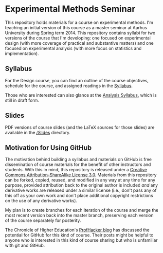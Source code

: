 # Experimental Methods Seminar #

This repository holds materials for a course on experimental methods. I'm teaching an initial version of this course as a master seminar at Aarhus University during Spring term 2014. This repository contains syllabi for two versions of the course that I'm developing: one focused on experimental design (with more coverage of practical and substantive matters) and one focused on experimental analysis (with more focus on statistics and implementation).

## Syllabus ##

For the Design course, you can find an outline of the course objectives, schedule for the course, and assigned readings in the [Syllabus](/Syllabus-Design.pdf).

Those who are interested can also glance at the [Analysis Syllabus](/Syllabus-Analysis.pdf), which is still in draft form.


## Slides ##

PDF versions of course slides (and the LaTeX sources for those slides) are available in the [/Slides](/Slides) directory.


## Motivation for Using GitHub ##

The motivation behind building a syllabus and materials on GitHub is free dissemination of course materials for the benefit of other instructors and students. With this in mind, this repository is released under a [Creative Commons Attribution-ShareAlike License 3.0](http://creativecommons.org/licenses/by-sa/3.0/). Materials from this repository can be forked, copied, reused, and modified in any way at any time for any purpose, provided attribution back to the original author is included *and* any derivative works are released under a similar license (i.e., don't pass any of this off as your own work and don't place additional copyright restrictions on the use of any derivative works).

My plan is to create branches for each iteration of the course and merge the most recent version back into the master branch, preserving each version of the course separately for posterity.

The Chronicle of Higher Education's [ProfHacker blog](http://chronicle.com/blogs/profhacker/tag/github) has discussed the potential for GitHub for this kind of course. Their posts might be helpful to anyone who is interested in this kind of course sharing but who is unfamiliar with git and GitHub.
